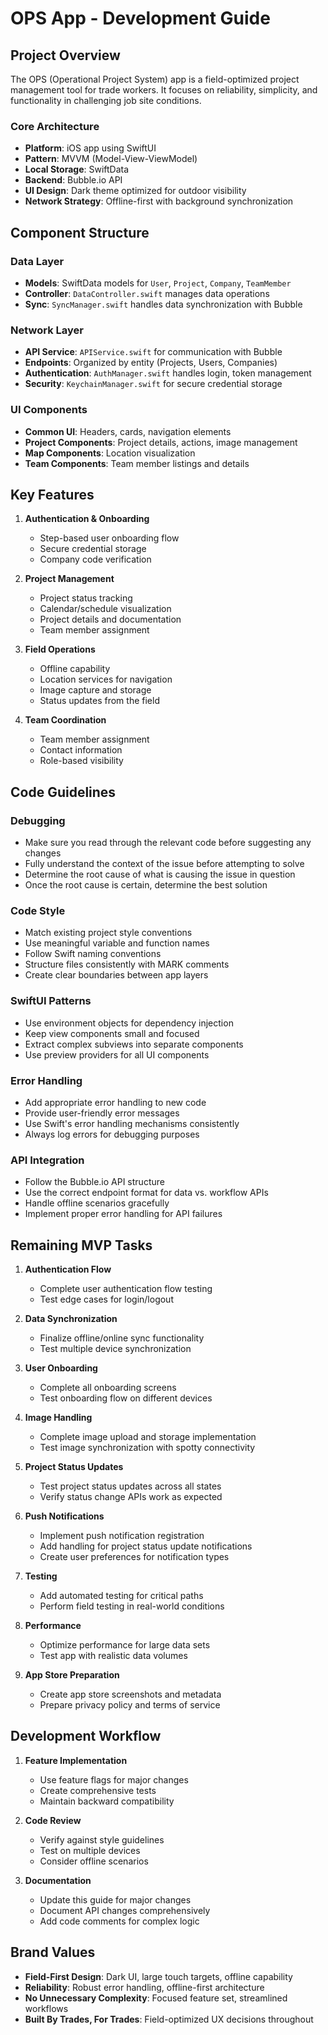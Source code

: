 # OPS App - Development Guide

## Project Overview

The OPS (Operational Project System) app is a field-optimized project management tool for trade workers. It focuses on reliability, simplicity, and functionality in challenging job site conditions.

### Core Architecture
- **Platform**: iOS app using SwiftUI
- **Pattern**: MVVM (Model-View-ViewModel)
- **Local Storage**: SwiftData
- **Backend**: Bubble.io API
- **UI Design**: Dark theme optimized for outdoor visibility
- **Network Strategy**: Offline-first with background synchronization

## Component Structure

### Data Layer
- **Models**: SwiftData models for `User`, `Project`, `Company`, `TeamMember`
- **Controller**: `DataController.swift` manages data operations
- **Sync**: `SyncManager.swift` handles data synchronization with Bubble

### Network Layer
- **API Service**: `APIService.swift` for communication with Bubble
- **Endpoints**: Organized by entity (Projects, Users, Companies)
- **Authentication**: `AuthManager.swift` handles login, token management
- **Security**: `KeychainManager.swift` for secure credential storage

### UI Components
- **Common UI**: Headers, cards, navigation elements
- **Project Components**: Project details, actions, image management
- **Map Components**: Location visualization
- **Team Components**: Team member listings and details

## Key Features

1. **Authentication & Onboarding**
   - Step-based user onboarding flow
   - Secure credential storage
   - Company code verification

2. **Project Management**
   - Project status tracking
   - Calendar/schedule visualization
   - Project details and documentation
   - Team member assignment

3. **Field Operations**
   - Offline capability
   - Location services for navigation
   - Image capture and storage
   - Status updates from the field

4. **Team Coordination**
   - Team member assignment
   - Contact information
   - Role-based visibility

## Code Guidelines

### Debugging
- Make sure you read through the relevant code before suggesting any changes
- Fully understand the context of the issue before attempting to solve
- Determine the root cause of what is causing the issue in question
- Once the root cause is certain, determine the best solution

### Code Style
- Match existing project style conventions
- Use meaningful variable and function names
- Follow Swift naming conventions
- Structure files consistently with MARK comments
- Create clear boundaries between app layers

### SwiftUI Patterns
- Use environment objects for dependency injection
- Keep view components small and focused
- Extract complex subviews into separate components
- Use preview providers for all UI components

### Error Handling
- Add appropriate error handling to new code
- Provide user-friendly error messages
- Use Swift's error handling mechanisms consistently
- Always log errors for debugging purposes

### API Integration
- Follow the Bubble.io API structure
- Use the correct endpoint format for data vs. workflow APIs
- Handle offline scenarios gracefully
- Implement proper error handling for API failures

## Remaining MVP Tasks

1. **Authentication Flow**
   - Complete user authentication flow testing
   - Test edge cases for login/logout

2. **Data Synchronization**
   - Finalize offline/online sync functionality
   - Test multiple device synchronization

3. **User Onboarding**
   - Complete all onboarding screens
   - Test onboarding flow on different devices

4. **Image Handling**
   - Complete image upload and storage implementation
   - Test image synchronization with spotty connectivity

5. **Project Status Updates**
   - Test project status updates across all states
   - Verify status change APIs work as expected

6. **Push Notifications**
   - Implement push notification registration
   - Add handling for project status update notifications
   - Create user preferences for notification types

7. **Testing**
   - Add automated testing for critical paths
   - Perform field testing in real-world conditions

8. **Performance**
   - Optimize performance for large data sets
   - Test app with realistic data volumes

9. **App Store Preparation**
   - Create app store screenshots and metadata
   - Prepare privacy policy and terms of service

## Development Workflow

1. **Feature Implementation**
   - Use feature flags for major changes
   - Create comprehensive tests
   - Maintain backward compatibility

2. **Code Review**
   - Verify against style guidelines
   - Test on multiple devices
   - Consider offline scenarios

3. **Documentation**
   - Update this guide for major changes
   - Document API changes comprehensively
   - Add code comments for complex logic

## Brand Values

- **Field-First Design**: Dark UI, large touch targets, offline capability
- **Reliability**: Robust error handling, offline-first architecture
- **No Unnecessary Complexity**: Focused feature set, streamlined workflows
- **Built By Trades, For Trades**: Field-optimized UX decisions throughout
